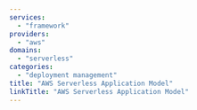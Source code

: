 ```yaml
---
services:
  - "framework"
providers:
  - "aws"
domains:
  - "serverless"
categories:
  - "deployment management"
title: "AWS Serverless Application Model" 
linkTitle: "AWS Serverless Application Model"
---
```

